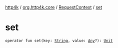 [http4k](../../index.md) / [org.http4k.core](../index.md) / [RequestContext](index.md) / [set](./set.md)

# set

`operator fun set(key: `[`String`](https://kotlinlang.org/api/latest/jvm/stdlib/kotlin/-string/index.html)`, value: `[`Any`](https://kotlinlang.org/api/latest/jvm/stdlib/kotlin/-any/index.html)`?): `[`Unit`](https://kotlinlang.org/api/latest/jvm/stdlib/kotlin/-unit/index.html)